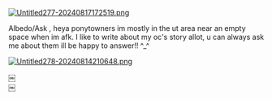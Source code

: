 [![Untitled277-20240817172519.png](https://i.postimg.cc/MpRWHWNP/Untitled277-20240817172519.png)](https://postimg.cc/jDxVkrsP)

Albedo/Ask , heya ponytowners im mostly in the ut area near an empty space when im afk. I like to write about my oc's story allot, u can always ask me about them ill be happy to answer!! ^_^

[![Untitled278-20240814210648.png](https://i.postimg.cc/bvZSqyMV/Untitled278-20240814210648.png)](https://postimg.cc/Z9h5cSJ6)


￼        
￼
